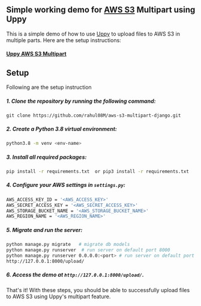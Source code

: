 ## Simple working demo for [AWS S3](https://aws.amazon.com/s3/) Multipart using Uppy

This is a simple demo of how to use [Uppy](https://uppy.io/docs/aws-s3-multipart/) to upload files to AWS S3 in multiple parts. Here are the setup instructions:

#### [Uppy AWS S3 Multipart](https://uppy.io/docs/aws-s3-multipart/)

## Setup

Following are the setup instruction

##### 1. Clone the repository by running the following command:
```buildoutcfg
git clone https://github.com/rahul08M/aws-s3-multipart-django.git
```
##### 2. Create a Python 3.8 virtual environment:

```bash
python3.8 -m venv <env-name>
```
##### 3. Install all required packages:

```bash
pip install -r requirements.txt  or pip3 install -r requirements.txt
```
##### 4. Configure your AWS settings in `settings.py`:

```bash
AWS_ACCESS_KEY_ID = '<AWS_ACCESS_KEY>'
AWS_SECRET_ACCESS_KEY = '<AWS_SECRET_ACCESS_KEY>'
AWS_STORAGE_BUCKET_NAME = '<AWS_STORAGE_BUCKET_NAME>'
AWS_REGION_NAME = '<AWS_REGION_NAME>'
```
##### 5. Migrate and run the server:

```bash
python manage.py migrate   # migrate db models
python manage.py runserver  # run server on default port 8000
python manage.py runserver 0.0.0.0:<port> # run server on default port custom port
http://127.0.0.1:8000/upload/
```
##### 6. Access the demo at `http://127.0.0.1:8000/upload/`.
That's it! With these steps, you should be able to successfully upload files to AWS S3 using Uppy's multipart feature.
